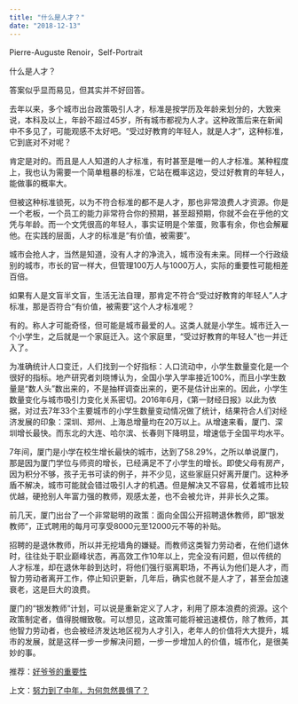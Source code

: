 ```yaml
---
title: "什么是人才？"
date: "2018-12-13"
---
```


Pierre-Auguste Renoir，Self-Portrait

什么是人才？

答案似乎显而易见，但其实并不好回答。

去年以来，多个城市出台政策吸引人才，标准是按学历及年龄来划分的，大致来说，本科及以上，年龄不超过45岁，所有城市都视为人才。这种政策后来在新闻中不多见了，可能观感不太好吧。“受过好教育的年轻人，就是人才”，这种标准，它到底对不对呢？

肯定是对的。而且是人人知道的人才标准，有时甚至是唯一的人才标准。某种程度上，我也认为需要一个简单粗暴的标准，它站在概率这边，受过好教育的年轻人，能做事的概率大。

但被这种标准锁死，以为不符合标准的都不是人才，那也非常浪费人才资源。你是一个老板，一个员工的能力非常符合你的预期，甚至超预期，你就不会在乎他的文凭与年龄。而一个文凭很高的年轻人，事实证明是个笨蛋，败事有余，你也会解雇他。在实践的层面，人才的标准是“有价值，被需要”。

城市会抢人才，当然是知道，没有人才的净流入，城市没有未来。同样一个行政级别的城市，市长的官一样大，但管理100万人与1000万人，实际的重要性可能相差百倍。

如果有人是文盲半文盲，生活无法自理，那肯定不符合“受过好教育的年轻人”人才标准，那是否符合“有价值，被需要”这个人才标准呢？

有的。称人才可能奇怪，但可能是城市最爱的人。这类人就是小学生。城市迁入一个小学生，之后就是一个家庭迁入。这个家庭里，“受过好教育的年轻人”也一并迁入了。

为准确统计人口变迁，人们找到一个好指标：人口流动中，小学生数量变化是一个很好的指标。地产研究者刘晓博认为，全国小学入学率接近100%，而且小学生数量是“数人头”数出来的，不是抽样调查出来的，更不是估计出来的。因此，小学生数量变化与城市吸引力变化关系密切。2016年6月，《第一财经日报》以此为依据，对过去7年33个主要城市的小学生数量变动情况做了统计，结果符合人们对经济发展的印象：深圳、郑州、上海总增量均在20万以上。从增速来看，厦门、深圳增长最快。而东北的大连、哈尔滨、长春则下降明显，增速低于全国平均水平。

7年间，厦门是小学在校生增长最快的城市，达到了58.29%，之所以单说厦门，那是因为厦门学位与师资的增长，已经满足不了小学生的增长。即使父母有房产，因为积分不够，孩子无书可读的例子，并不少见，这些家庭只好离开厦门。这种矛盾不解决，城市可能就会错过吸引人才的机遇。但是解决又不容易，仗着城市比较优越，硬抢别人年富力强的教师，观感太差，也不会被允许，并非长久之策。

前几天，厦门出台了一个非常聪明的政策：面向全国公开招聘退休教师，即“银发教师”，正式聘用的每月可享受8000元至12000元不等的补贴。

招聘的是退休教师，所以并无挖墙角的嫌疑。而教师这类智力劳动者，在他们退休时，往往处于职业巅峰状态，再高效工作10年以上，完全没有问题，但以传统的人才标准，却在退休年龄到达时，将他们强行驱离职场，不再认为他们是人才，而智力劳动者离开工作，停止知识更新，几年后，确实也就不是人才了，甚至会加速衰老，这是巨大的浪费。

厦门的“银发教师”计划，可以说是重新定义了人才，利用了原本浪费的资源。这个政策制定者，值得脱帽致敬。可以想见，这政策可能将被迅速模仿，除了教师，其他智力劳动者，也会被经济发达地区视为人才引入，老年人的价值将大大提升，城市的发展，就是这样一步一步解决问题，一步一步增加人的价值，城市化，是很美妙的事。

推荐：[好爷爷的重要性](http://mp.weixin.qq.com/s?__biz=MjM5NDU0Mjk2MQ==&mid=2651626970&idx=1&sn=506cbbb12ea1585f5625894af2b2f9f7&chksm=bd7e19c48a0990d2e722d5e16e82e6d5ced06a6f4166b04680f20d7257227f48a561233deef8&scene=21#wechat_redirect)

上文：[努力到了中年，为何忽然畏惧了？](http://mp.weixin.qq.com/s?__biz=MjM5NDU0Mjk2MQ==&mid=2651631766&idx=1&sn=adb2e7069dc894fbb2bc32a35dd623d7&chksm=bd7e34888a09bd9e7e82b714b64c9257e80d2badd996b14e36237118b2b33acd5acf99bfa910&scene=21#wechat_redirect)
